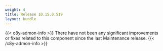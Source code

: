 ```yaml
---
weight: 4
title: Release 10.15.0.519
layout: bundle
---
```


<!--10.15.0.515 - 10.15.0.519-->

{{< c8y-admon-info >}}
There have not been any significant improvements or fixes related to this component since the last Maintenance release.
{{< /c8y-admon-info >}}
